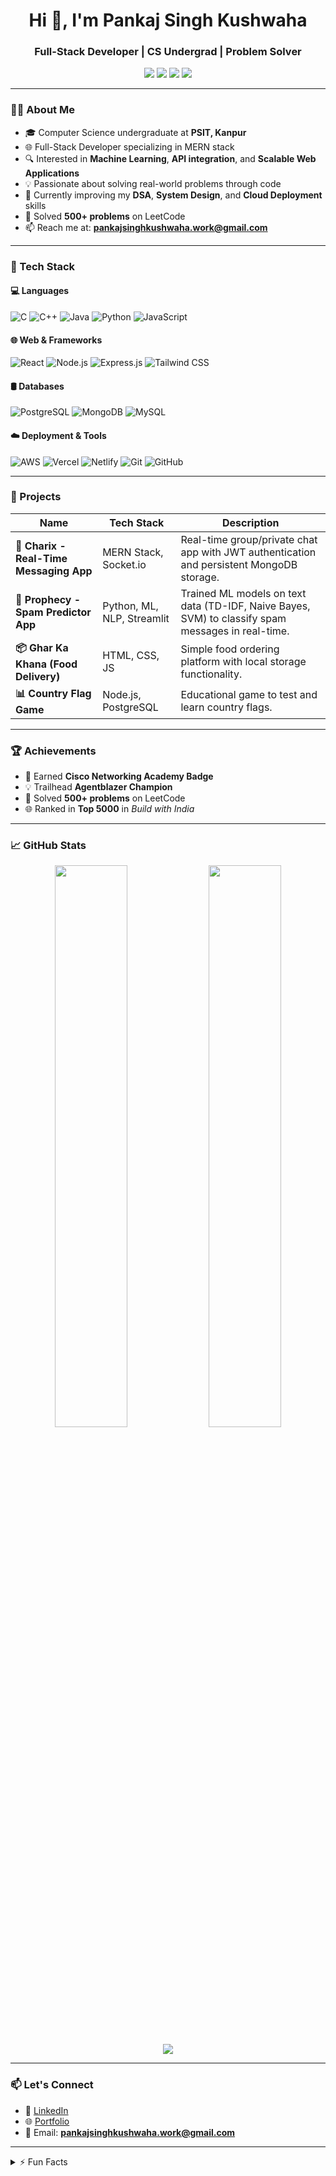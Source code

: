 <h1 align="center">Hi 👋, I'm Pankaj Singh Kushwaha</h1>
<h3 align="center">Full-Stack Developer | CS Undergrad | Problem Solver</h3>

<p align="center">
  <a href="mailto:pankajsinghkushwaha.work@gmail.com"><img src="https://img.shields.io/badge/Email-red?style=for-the-badge&logo=gmail&logoColor=white"/></a>
  <a href="https://www.linkedin.com/in/pankaj-singh-kushwaha" target="_blank"><img src="https://img.shields.io/badge/LinkedIn-blue?style=for-the-badge&logo=linkedin&logoColor=white"/></a>
  <a href="https://github.com/Pankaj-Singh-Kushwaha"><img src="https://img.shields.io/badge/GitHub-black?style=for-the-badge&logo=github&logoColor=white"/></a>
  <a href="https://pankaj-singh-portfolio.netlify.app/"><img src="https://img.shields.io/badge/Portfolio-007ACC?style=for-the-badge&logo=azure-devops&logoColor=white"/></a>
</p>

---

### 🧑‍💻 About Me

- 🎓 Computer Science undergraduate at **PSIT, Kanpur**
- 🌐 Full-Stack Developer specializing in MERN stack
- 🔍 Interested in **Machine Learning**, **API integration**, and **Scalable Web Applications**
- 💡 Passionate about solving real-world problems through code
- 🌱 Currently improving my **DSA**, **System Design**, and **Cloud Deployment** skills
- 🧠 Solved **500+ problems** on LeetCode
- 📫 Reach me at: **pankajsinghkushwaha.work@gmail.com**

---

### 🔧 Tech Stack

#### 💻 Languages
![C](https://img.shields.io/badge/C-00599C?style=flat&logo=c&logoColor=white)
![C++](https://img.shields.io/badge/C++-00599C?style=flat&logo=c%2B%2B&logoColor=white)
![Java](https://img.shields.io/badge/Java-ED8B00?style=flat&logo=java&logoColor=white)
![Python](https://img.shields.io/badge/Python-3776AB?style=flat&logo=python&logoColor=white)
![JavaScript](https://img.shields.io/badge/JavaScript-F7DF1E?style=flat&logo=javascript&logoColor=black)

#### 🌐 Web & Frameworks
![React](https://img.shields.io/badge/React.js-61DAFB?style=flat&logo=react&logoColor=black)
![Node.js](https://img.shields.io/badge/Node.js-339933?style=flat&logo=nodedotjs&logoColor=white)
![Express.js](https://img.shields.io/badge/Express.js-000000?style=flat&logo=express&logoColor=white)
![Tailwind CSS](https://img.shields.io/badge/TailwindCSS-06B6D4?style=flat&logo=tailwindcss&logoColor=white)

#### 🛢️ Databases
![PostgreSQL](https://img.shields.io/badge/PostgreSQL-4169E1?style=flat&logo=postgresql&logoColor=white)
![MongoDB](https://img.shields.io/badge/MongoDB-47A248?style=flat&logo=mongodb&logoColor=white)
![MySQL](https://img.shields.io/badge/MySQL-4479A1?style=flat&logo=mysql&logoColor=white)

#### ☁️ Deployment & Tools
![AWS](https://img.shields.io/badge/AWS-232F3E?style=flat&logo=amazon-aws&logoColor=white)
![Vercel](https://img.shields.io/badge/Vercel-000000?style=flat&logo=vercel&logoColor=white)
![Netlify](https://img.shields.io/badge/Netlify-00C7B7?style=flat&logo=netlify&logoColor=white)
![Git](https://img.shields.io/badge/Git-F05032?style=flat&logo=git&logoColor=white)
![GitHub](https://img.shields.io/badge/GitHub-181717?style=flat&logo=github&logoColor=white)

---

### 🚀 Projects

| Name | Tech Stack | Description |
|------|------------|-------------|
| **💬 Charix - Real-Time Messaging App** | MERN Stack, Socket.io | Real-time group/private chat app with JWT authentication and persistent MongoDB storage. |
| **📩 Prophecy - Spam Predictor App** | Python, ML, NLP, Streamlit | Trained ML models on text data (TD-IDF, Naive Bayes, SVM) to classify spam messages in real-time. |
| **📦 Ghar Ka Khana (Food Delivery)** | HTML, CSS, JS | Simple food ordering platform with local storage functionality. |
| **📊 Country Flag Game** | Node.js, PostgreSQL | Educational game to test and learn country flags. |

---

### 🏆 Achievements

- 🏅 Earned **Cisco Networking Academy Badge**
- 💡 Trailhead **Agentblazer Champion**
- 🧠 Solved **500+ problems** on LeetCode
- 🌐 Ranked in **Top 5000** in *Build with India*


---

### 📈 GitHub Stats

<p align="center">
  <img width="48%" src="https://github-readme-stats.vercel.app/api?username=PANKAJ-SINGH-KUSHWAHA&show_icons=true&theme=radical" />
  <img width="48%" src="https://github-readme-streak-stats.herokuapp.com?user=PANKAJ-SINGH-KUSHWAHA&theme=radical&hide_border=false" />
</p>
<p align="center">
  <img src="https://github-readme-stats.vercel.app/api/top-langs/?username=PANKAJ-SINGH-KUSHWAHA&layout=compact&theme=radical" />
</p>

---

### 📫 Let's Connect

- 💼 [LinkedIn](https://linkedin.com/in/pankaj-singh-kushwaha)
- 🌐 [Portfolio](https://pankaj-singh-portfolio.netlify.app/)
- 📮 Email: **pankajsinghkushwaha.work@gmail.com**

---

<!-- Optional fun section -->
<details>
  <summary>⚡ Fun Facts</summary>
  <ul>
    <li>I love building intuitive UIs 🎨</li>
    <li>Machine Learning and NLP fascinate me 🤖</li>
    <li>Big fan of debugging and problem-solving 🔍</li>
  </ul>
</details>
